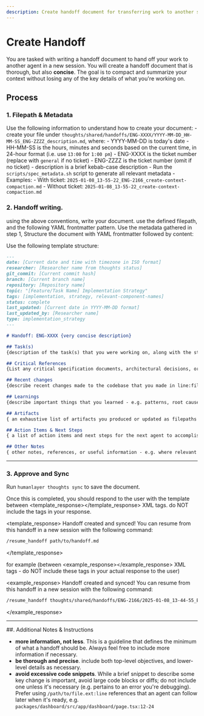 ```yaml
---
description: Create handoff document for transferring work to another session
---
```


# Create Handoff

You are tasked with writing a handoff document to hand off your work to another agent in a new session. You will create a handoff document that is thorough, but also **concise**. The goal is to compact and summarize your context without losing any of the key details of what you're working on.


## Process
### 1. Filepath & Metadata
Use the following information to understand how to create your document:
    - create your file under `thoughts/shared/handoffs/ENG-XXXX/YYYY-MM-DD_HH-MM-SS_ENG-ZZZZ_description.md`, where:
        - YYYY-MM-DD is today's date
        - HH-MM-SS is the hours, minutes and seconds based on the current time, in 24-hour format (i.e. use `13:00` for `1:00 pm`)
        - ENG-XXXX is the ticket number (replace with `general` if no ticket)
        - ENG-ZZZZ is the ticket number (omit if no ticket)
        - description is a brief kebab-case description
    - Run the `scripts/spec_metadata.sh` script to generate all relevant metadata
    - Examples:
        - With ticket: `2025-01-08_13-55-22_ENG-2166_create-context-compaction.md`
        - Without ticket: `2025-01-08_13-55-22_create-context-compaction.md`

### 2. Handoff writing.
using the above conventions, write your document. use the defined filepath, and the following YAML frontmatter pattern. Use the metadata gathered in step 1, Structure the document with YAML frontmatter followed by content:

Use the following template structure:
```markdown
---
date: [Current date and time with timezone in ISO format]
researcher: [Researcher name from thoughts status]
git_commit: [Current commit hash]
branch: [Current branch name]
repository: [Repository name]
topic: "[Feature/Task Name] Implementation Strategy"
tags: [implementation, strategy, relevant-component-names]
status: complete
last_updated: [Current date in YYYY-MM-DD format]
last_updated_by: [Researcher name]
type: implementation_strategy
---

# Handoff: ENG-XXXX {very concise description}

## Task(s)
{description of the task(s) that you were working on, along with the status of each (completed, work in progress, planned/discussed). If you are working on an implementation plan, make sure to call out which phase you are on. Make sure to reference the plan document and/or research document(s) you are working from that were provided to you at the beginning of the session, if applicable.}

## Critical References
{List any critical specification documents, architectural decisions, or design docs that must be followed. Include only 2-3 most important file paths. Leave blank if none.}

## Recent changes
{describe recent changes made to the codebase that you made in line:file syntax}

## Learnings
{describe important things that you learned - e.g. patterns, root causes of bugs, or other important pieces of information someone that is picking up your work after you should know. consider listing explicit file paths.}

## Artifacts
{ an exhaustive list of artifacts you produced or updated as filepaths and/or file:line references - e.g. paths to feature documents, implementation plans, etc that should be read in order to resume your work.}

## Action Items & Next Steps
{ a list of action items and next steps for the next agent to accomplish based on your tasks and their statuses}

## Other Notes
{ other notes, references, or useful information - e.g. where relevant sections of the codebase are, where relevant documents are, or other important things you leanrned that you want to pass on but that don't fall into the above categories}
```
---

### 3. Approve and Sync
Run `humanlayer thoughts sync` to save the document.

Once this is completed, you should respond to the user with the template between <template_response></template_response> XML tags. do NOT include the tags in your response.

<template_response>
Handoff created and synced! You can resume from this handoff in a new session with the following command:

```bash
/resume_handoff path/to/handoff.md
```
</template_response>

for example (between <example_response></example_response> XML tags - do NOT include these tags in your actual response to the user)

<example_response>
Handoff created and synced! You can resume from this handoff in a new session with the following command:

```bash
/resume_handoff thoughts/shared/handoffs/ENG-2166/2025-01-08_13-44-55_ENG-2166_create-context-compaction.md
```
</example_response>

---
##.  Additional Notes & Instructions
- **more information, not less**. This is a guideline that defines the minimum of what a handoff should be. Always feel free to include more information if necessary.
- **be thorough and precise**. include both top-level objectives, and lower-level details as necessary.
- **avoid excessive code snippets**. While a brief snippet to describe some key change is important, avoid large code blocks or diffs; do not include one unless it's necessary (e.g. pertains to an error you're debugging). Prefer using `/path/to/file.ext:line` references that an agent can follow later when it's ready, e.g. `packages/dashboard/src/app/dashboard/page.tsx:12-24`
